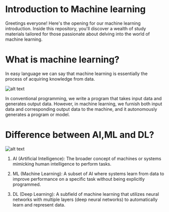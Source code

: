 
# Introduction to Machine learning
Greetings everyone! Here's the opening for our machine learning introduction. Inside this repository, you'll discover a wealth of study materials tailored for those passionate about delving into the world of machine learning.

# What is machine learning?
In easy language we can say that machine learning is essentially the process of acquiring knowledge from data.

![alt text](https://www.avenga.com/wp-content/uploads/2021/12/image3-1.png)

In conventional programming, we write a program that takes input data and generates output data. However, in machine learning, we furnish both input data and corresponding output data to the machine, and it autonomously generates a program or model.

# Difference between AI,ML and DL?
![alt text](https://i0.wp.com/www.phdata.io/wp-content/uploads/2022/03/Data-Science-Terms-You-Should-Know-The-Difference-Between-AI-ML-and-DL-Image-1.png)
1. AI (Artificial Intelligence): The broader concept of machines or systems mimicking human intelligence to perform tasks.

2. ML (Machine Learning): A subset of AI where systems learn from data to improve performance on a specific task without being explicitly programmed.

3. DL (Deep Learning): A subfield of machine learning that utilizes neural networks with multiple layers (deep neural networks) to automatically learn and represent data.

